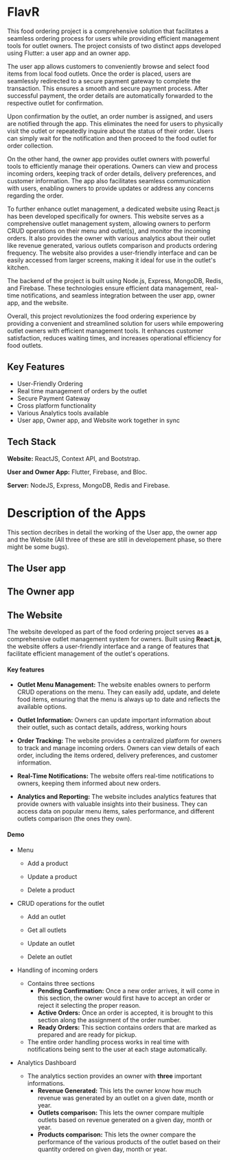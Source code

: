 
# FlavR

This food ordering project is a comprehensive solution that facilitates a seamless ordering process for users while providing efficient management tools for outlet owners. The project consists of two distinct apps developed using Flutter: a user app and an owner app.

The user app allows customers to conveniently browse and select food items from local food outlets. Once the order is placed, users are seamlessly redirected to a secure payment gateway to complete the transaction. This ensures a smooth and secure payment process. After successful payment, the order details are automatically forwarded to the respective outlet for confirmation.

Upon confirmation by the outlet, an order number is assigned, and users are notified through the app. This eliminates the need for users to physically visit the outlet or repeatedly inquire about the status of their order. Users can simply wait for the notification and then proceed to the food outlet for order collection.

On the other hand, the owner app provides outlet owners with powerful tools to efficiently manage their operations. Owners can view and process incoming orders, keeping track of order details, delivery preferences, and customer information. The app also facilitates seamless communication with users, enabling owners to provide updates or address any concerns regarding the order.

To further enhance outlet management, a dedicated website using React.js has been developed specifically for owners. This website serves as a comprehensive outlet management system, allowing owners to perform CRUD operations on their menu and outlet(s), and monitor the incoming orders. It also provides the owner with various analytics about their outlet like revenue generated, various outlets comparison and products ordering frequency. The website also provides a user-friendly interface and can be easily accessed from larger screens, making it ideal for use in the outlet's kitchen.

The backend of the project is built using Node.js, Express, MongoDB, Redis, and Firebase. These technologies ensure efficient data management, real-time notifications, and seamless integration between the user app, owner app, and the website.

Overall, this project revolutionizes the food ordering experience by providing a convenient and streamlined solution for users while empowering outlet owners with efficient management tools. It enhances customer satisfaction, reduces waiting times, and increases operational efficiency for food outlets.


## Key Features

- User-Friendly Ordering
- Real time management of orders by the outlet
- Secure Payment Gateway
- Cross platform functionality
- Various Analytics tools available
- User app, Owner app, and Website work together in sync


## Tech Stack

**Website:** ReactJS, Context API, and Bootstrap.

**User and Owner App:** Flutter, Firebase, and Bloc.

**Server:** NodeJS, Express, MongoDB, Redis and Firebase.


# Description of the Apps

This section decribes in detail the working of the User app, the owner app and the Website (All three of these are still in developement phase, so there might be some bugs).

## The User app

## The Owner app

## The Website
The website developed as part of the food ordering project serves as a comprehensive outlet management system for owners. Built using **React.js**, the website offers a user-friendly interface and a range of features that facilitate efficient management of the outlet's operations.

#### Key features 

* **Outlet Menu Management:** The website enables owners to perform CRUD operations on the menu. They can easily add, update, and delete food items, ensuring that the menu is always up to date and reflects the available options.

* **Outlet Information:** Owners can update important information about their outlet, such as contact details, address, working hours

* **Order Tracking:** The website provides a centralized platform for owners to track and manage incoming orders. Owners can view details of each order, including the items ordered, delivery preferences, and customer information.

* **Real-Time Notifications:** The website offers real-time notifications to owners, keeping them informed about new orders.

* **Analytics and Reporting:** The website includes analytics features that provide owners with valuable insights into their business. They can access data on popular menu items, sales performance, and different outlets comparison (the ones they own).

#### Demo

* Menu
    * Add a product
        
    * Update a product

    * Delete a product

* CRUD operations for the outlet
    * Add an outlet

    * Get all outlets

    * Update an outlet

    * Delete an outlet
    
* Handling of incoming orders
    * Contains three sections
        * **Pending Confirmation:** Once a new order arrives, it will come in this section, the owner would first have to accept an order or reject it selecting the proper reason.
        * **Active Orders:** Once an order is accepted, it is brought to this section along the assignment of the order number. 
        * **Ready Orders:** This section contains orders that are marked as prepared and are ready for pickup.
    * The entire order handling process works in real time with notifications being sent to the user at each stage automatically.

* Analytics Dashboard
    * The analytics section provides an owner with **three** important informations.
        * **Revenue Generated:** This lets the owner know how much revenue was generated by an outlet on a given date, month or year.
        * **Outlets comparison:** This lets the owner compare multiple outlets based on revenue generated on a given day, month or year.
        * **Products comparison:** This lets the owner compare the performance of the various products of the outlet based on their quantity ordered on given day, month or year.










